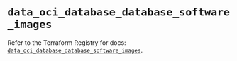 # `data_oci_database_database_software_images`

Refer to the Terraform Registry for docs: [`data_oci_database_database_software_images`](https://registry.terraform.io/providers/oracle/oci/6.18.0/docs/data-sources/database_database_software_images).

